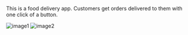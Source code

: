 This is a food delivery app. Customers get orders delivered to them with one click of a button.

![image1](https://github.com/user-attachments/assets/89e0d579-28e3-4770-85f5-688fb51081c6)
![image2](https://github.com/user-attachments/assets/f5b557d5-4ace-4067-90d1-a9bc599ac446)

